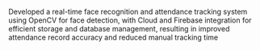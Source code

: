 Developed a real-time face recognition and attendance tracking system using OpenCV for face detection, with Cloud and Firebase integration for efficient storage and database management, resulting in improved attendance record accuracy and reduced manual tracking time
